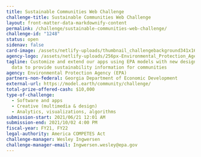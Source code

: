 ```yaml
---
title: Sustainable Communities Web Challenge
challenge-title: Sustainable Communities Web Challenge
layout: front-matter-data-markdownify-content
permalink: /challenge/sustainable-communities-web-challenge/
challenge-id: "1248"
status: open
sidenav: false
card-image: /assets/netlify-uploads/thumbnail_challengebackground341x160.png
agency-logo: /assets/netlify-uploads/256px-Environmental_Protection_Agency_logo.png
tagline: Customize and extend our apps using EPA models with new designs and
  data to provide sustainability information for communities
agency: Environmental Protection Agency (EPA)
partners-non-federal: Georgia Department of Economic Development
external-url: https://model.earth/community/challenge/
total-prize-offered-cash: $10,000
type-of-challenge:
  - Software and apps
  - Creative (multimedia & design)
  - Analytics, visualizations, algorithms
submission-start: 2021/06/21 12:01 AM
submission-end: 2021/10/02 4:00 PM
fiscal-year: FY21, FY22
legal-authority: America COMPETES Act
challenge-manager: Wesley Ingwersen
challenge-manager-email: Ingwersen.wesley@epa.gov
---
```

